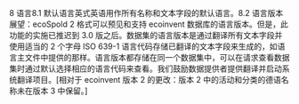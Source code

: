8 语言8.1 默认语言英式英语用作所有名称和文本字段的默认语言。8.2 语言版本展望：ecoSpold 2 格式可以预见和支持 ecoinvent 数据库的语言版本。但是，此功能的实施已推迟到 3.0 版之后。数据集的语言版本是通过翻译所有文本字段并使用适当的 2 个字母 ISO 639-1 语言代码存储已翻译的文本字段来生成的，如语言主文件中提供的那样。语言版本都存储在同一个数据集中，可以在请求查看数据集时通过默认选择相应的语言代码来查看。我们鼓励数据提供者提供翻译并启动系统翻译项目。[相对于 ecoinvent 版本 2 的更改：版本 2 中的活动和分类的德语名称未在版本 3 中保留。]